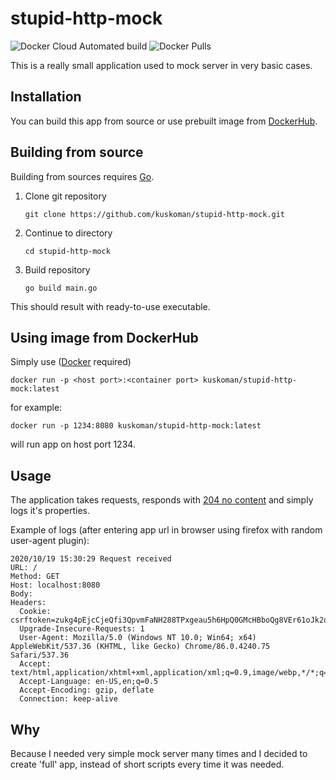 # stupid-http-mock

![Docker Cloud Automated build](https://img.shields.io/docker/cloud/automated/kuskoman/stupid-http-mock)
![Docker Pulls](https://img.shields.io/docker/pulls/kuskoman/stupid-http-mock)

This is a really small application used to mock
server in very basic cases.

## Installation

You can build this app from source or use prebuilt image from [DockerHub](https://hub.docker.com/).

## Building from source

Building from sources requires [Go](https://golang.org/dl/).

1. Clone git repository

   ```shell
   git clone https://github.com/kuskoman/stupid-http-mock.git
   ```
   
2. Continue to directory

   ```shell
   cd stupid-http-mock
   ```

3. Build repository

   ```shell
   go build main.go
   ```

This should result with ready-to-use executable.

## Using image from DockerHub

Simply use ([Docker](https://docs.docker.com/get-docker/) required)

```shell
docker run -p <host port>:<container port> kuskoman/stupid-http-mock:latest
```

for example:

```shell
docker run -p 1234:8080 kuskoman/stupid-http-mock:latest
```

will run app on host port 1234.

## Usage

The application takes requests, responds with [204 no content](https://developer.mozilla.org/en-US/docs/Web/HTTP/Status/204)
and simply logs it's properties.

Example of logs (after entering app url in browser using firefox
with random user-agent plugin):

```log
2020/10/19 15:30:29 Request received
URL: /
Method: GET
Host: localhost:8080
Body:
Headers:
  Cookie: csrftoken=zukg4pEjcCjeQfi3QpvmFaNH288TPxgeau5h6HpQ0GMcHBboQg8VEr61oJk2quFH
  Upgrade-Insecure-Requests: 1
  User-Agent: Mozilla/5.0 (Windows NT 10.0; Win64; x64) AppleWebKit/537.36 (KHTML, like Gecko) Chrome/86.0.4240.75 Safari/537.36
  Accept: text/html,application/xhtml+xml,application/xml;q=0.9,image/webp,*/*;q=0.8
  Accept-Language: en-US,en;q=0.5
  Accept-Encoding: gzip, deflate
  Connection: keep-alive
```

## Why

Because I needed very simple mock server many times
and I decided to create 'full' app, instead of short
scripts every time it was needed.
